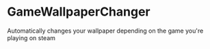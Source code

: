 # GameWallpaperChanger
Automatically changes your wallpaper depending on the game you're playing on steam
